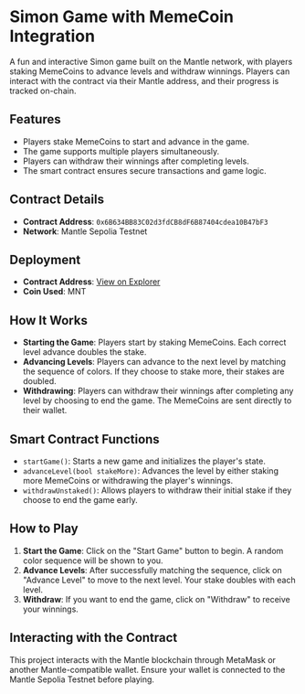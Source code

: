 # Simon Game with MemeCoin Integration

A fun and interactive Simon game built on the Mantle network, with players staking MemeCoins to advance levels and withdraw winnings. Players can interact with the contract via their Mantle address, and their progress is tracked on-chain.

## Features

- Players stake MemeCoins to start and advance in the game.
- The game supports multiple players simultaneously.
- Players can withdraw their winnings after completing levels.
- The smart contract ensures secure transactions and game logic.

## Contract Details

- **Contract Address**: `0x6B634BB83C02d3fdCB8dF6B87404cdea10B47bF3`
- **Network**: Mantle Sepolia Testnet

## Deployment

- **Contract Address**: [View on Explorer](https://sepolia.mantlescan.xyz/address/0x6B634BB83C02d3fdCB8dF6B87404cdea10B47bF3)
- **Coin Used**: MNT

## How It Works

- **Starting the Game**: Players start by staking MemeCoins. Each correct level advance doubles the stake.
- **Advancing Levels**: Players can advance to the next level by matching the sequence of colors. If they choose to stake more, their stakes are doubled.
- **Withdrawing**: Players can withdraw their winnings after completing any level by choosing to end the game. The MemeCoins are sent directly to their wallet.

## Smart Contract Functions

- `startGame()`: Starts a new game and initializes the player's state.
- `advanceLevel(bool stakeMore)`: Advances the level by either staking more MemeCoins or withdrawing the player's winnings.
- `withdrawUnstaked()`: Allows players to withdraw their initial stake if they choose to end the game early.

## How to Play

1. **Start the Game**: Click on the "Start Game" button to begin. A random color sequence will be shown to you.
2. **Advance Levels**: After successfully matching the sequence, click on "Advance Level" to move to the next level. Your stake doubles with each level.
3. **Withdraw**: If you want to end the game, click on "Withdraw" to receive your winnings.

## Interacting with the Contract

This project interacts with the Mantle blockchain through MetaMask or another Mantle-compatible wallet. Ensure your wallet is connected to the Mantle Sepolia Testnet before playing.